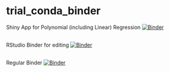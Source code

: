 # trial_conda_binder
Shiny App for Polynomial (including Linear) Regression
[![Binder](https://mybinder.org/badge_logo.svg)](http://mybinder.org/v2/gh/Motilal-Uttarkabat/trial_conda_binder/shiny-advanced?urlpath=shiny/app/)
<br><br>   

RStudio Binder for editing
[![Binder](https://mybinder.org/badge_logo.svg)](http://mybinder.org/v2/gh/Motilal-Uttarkabat/trial_conda_binder/shiny-advanced?urlpath=rstudio/)
<br><br>  

Regular Binder
[![Binder](https://mybinder.org/badge_logo.svg)](https://mybinder.org/v2/gh/Motilal-Uttarkabat/trial_conda_binder.git/shiny-advanced)

